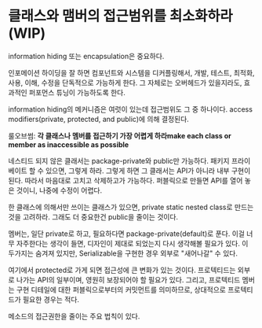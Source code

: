 # 클래스와 맴버의 접근범위를 최소화하라(WIP)

information hiding 또는 encapsulation은 중요하다.

인포메이션 하이딩을 잘 하면 컴포넌트와 시스템을 디커플링해서, 개발, 테스트, 최적화, 사용, 이해, 수정을 단독적으로 가능하게 한다. 그 자체로는 오버헤드가 있을지라도, 효과적인 퍼포먼스 튜닝이 가능하도록 한다.

information hiding의 메커니즘은 여럿이 있는데 접근범위도 그 중 하나이다. access modifiers(private, protected, and public)에 의해 결정된다.

룰오브썸: **각 클래스나 멤버를 접근하기 가장 어렵게 하라make each class or member as inaccessible as possible**

네스티드 되지 않은 클래서는 package-private와 public만 가능하다. 패키지 프라이베이트 할 수 있으면, 그렇게 하라. 그렇게 하면 그 클래서는 API가 아니라 내부 구현이 된다. 따라서 마음대로 고치고 삭제하고가 가능하다. 퍼블릭으로 만들면 API를 열어 놓은 것이니, 나중에 수정이 어렵다.

한 클래스에 의해서만 쓰이는 클래스가 있으면, private static nested class로 만드는 것을 고려하라. 그래도 더 중요한건 public을 줄이는 것이다.

멤버는, 일단 private로 하고, 필요하다면 package-private(default)로 푼다. 이걸 너무 자주한다는 생각이 들면, 디자인이 제대로 되었는지 다시 생각해볼 필요가 있다. 이 두가지는 숨겨져 있지만, Serializable을 구현한 경우 외부로 "새어나갈" 수 있다.

여기에서 protected로 가게 되면 접근성에 큰 변화가 있는 것이다. 프로텍티드는 외부로 나가는 API의 일부이며, 영원히 보장되어야 할 필요가 있다. 그리고, 프로텍티드 멤버는 구현 디테일에 대한 퍼블릭으로부터의 커밋먼트를 의미하므로, 상대적으로 프로텍티드가 필요한 경우는 적다.

메소드의 접근권한을 줄이는 주요 법칙이 있다.
